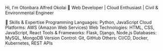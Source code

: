 Hi, I'm Otonbara Alfred Okolai 👋
Web Developer | Cloud Enthusiast | Civil & Environmental Engineer

🚀 Skills & Expertise
Programming Languages: Python, JavaScript
Cloud Platforms: AWS (Amazon Web Services)
Web Technologies: HTML, CSS, JavaScript, React
Tools & Frameworks: Flask, Django, Node.js
Databases: MySQL, MongoDB
Version Control: Git, GitHub
Others: CI/CD, Docker, Kubernetes, REST APIs
